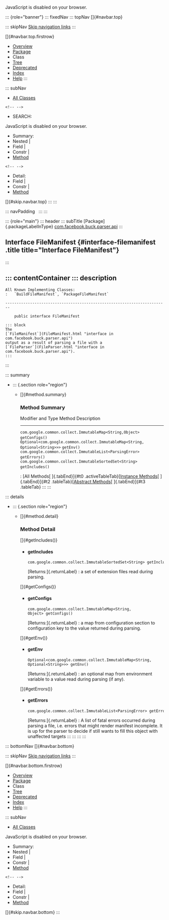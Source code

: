 <div>

JavaScript is disabled on your browser.

</div>

::: {role="banner"}
::: fixedNav
::: topNav
[]{#navbar.top}

::: skipNav
[Skip navigation links](#skip.navbar.top "Skip navigation links")
:::

[]{#navbar.top.firstrow}

-   [Overview](../../../../../index.html)
-   [Package](package-summary.html)
-   Class
-   [Tree](package-tree.html)
-   [Deprecated](../../../../../deprecated-list.html)
-   [Index](../../../../../index-all.html)
-   [Help](../../../../../help-doc.html)
:::

::: subNav
-   [All Classes](../../../../../allclasses.html)

```{=html}
<!-- -->
```
-   SEARCH:

<div>

<div>

JavaScript is disabled on your browser.

</div>

</div>

<div>

-   Summary: 
-   Nested \| 
-   Field \| 
-   Constr \| 
-   [Method](#method.summary)

```{=html}
<!-- -->
```
-   Detail: 
-   Field \| 
-   Constr \| 
-   [Method](#method.detail)

</div>

[]{#skip.navbar.top}
:::
:::

::: navPadding
 
:::
:::

::: {role="main"}
::: header
::: subTitle
[Package]{.packageLabelInType} [com.facebook.buck.parser.api](package-summary.html)
:::

## Interface FileManifest {#interface-filemanifest .title title="Interface FileManifest"}
:::

::: contentContainer
::: description
-   

    All Known Implementing Classes:
    :   `BuildFileManifest`, `PackageFileManifest`

    ------------------------------------------------------------------------

        public interface FileManifest

    ::: block
    The
    [`FileManifest`](FileManifest.html "interface in com.facebook.buck.parser.api")
    output as a result of parsing a file with a
    [`FileParser`](FileParser.html "interface in com.facebook.buck.parser.api").
    :::
:::

::: summary
-   ::: {.section role="region"}
    -   []{#method.summary}

        ### Method Summary

          Modifier and Type                                                             Method            Description
          ----------------------------------------------------------------------------- ----------------- -------------
          `com.google.common.collect.ImmutableMap<String,​Object>`                       `getConfigs()`     
          `Optional<com.google.common.collect.ImmutableMap<String,​Optional<String>>>`   `getEnv()`         
          `com.google.common.collect.ImmutableList<ParsingError>`                       `getErrors()`      
          `com.google.common.collect.ImmutableSortedSet<String>`                        `getIncludes()`    

          : [All Methods[ ]{.tabEnd}]{#t0 .activeTableTab}[[Instance
          Methods](javascript:show(2);)[ ]{.tabEnd}]{#t2
          .tableTab}[[Abstract
          Methods](javascript:show(4);)[ ]{.tabEnd}]{#t3 .tableTab}
    :::
:::

::: details
-   ::: {.section role="region"}
    -   []{#method.detail}

        ### Method Detail

        []{#getIncludes()}

        -   #### getIncludes

            ``` methodSignature
            com.google.common.collect.ImmutableSortedSet<String> getIncludes()
            ```

            [Returns:]{.returnLabel}
            :   a set of extension files read during parsing.

        []{#getConfigs()}

        -   #### getConfigs

            ``` methodSignature
            com.google.common.collect.ImmutableMap<String,​Object> getConfigs()
            ```

            [Returns:]{.returnLabel}
            :   a map from configuration section to configuration key to
                the value returned during parsing.

        []{#getEnv()}

        -   #### getEnv

            ``` methodSignature
            Optional<com.google.common.collect.ImmutableMap<String,​Optional<String>>> getEnv()
            ```

            [Returns:]{.returnLabel}
            :   an optional map from environment variable to a value
                read during parsing (if any).

        []{#getErrors()}

        -   #### getErrors

            ``` methodSignature
            com.google.common.collect.ImmutableList<ParsingError> getErrors()
            ```

            [Returns:]{.returnLabel}
            :   A list of fatal errors occurred during parsing a file,
                i.e. errors that might render manifest incomplete. It is
                up for the parser to decide if still wants to fill this
                object with unaffected targets
    :::
:::
:::
:::

::: bottomNav
[]{#navbar.bottom}

::: skipNav
[Skip navigation links](#skip.navbar.bottom "Skip navigation links")
:::

[]{#navbar.bottom.firstrow}

-   [Overview](../../../../../index.html)
-   [Package](package-summary.html)
-   Class
-   [Tree](package-tree.html)
-   [Deprecated](../../../../../deprecated-list.html)
-   [Index](../../../../../index-all.html)
-   [Help](../../../../../help-doc.html)
:::

::: subNav
-   [All Classes](../../../../../allclasses.html)

<div>

<div>

JavaScript is disabled on your browser.

</div>

</div>

<div>

-   Summary: 
-   Nested \| 
-   Field \| 
-   Constr \| 
-   [Method](#method.summary)

```{=html}
<!-- -->
```
-   Detail: 
-   Field \| 
-   Constr \| 
-   [Method](#method.detail)

</div>

[]{#skip.navbar.bottom}
:::
